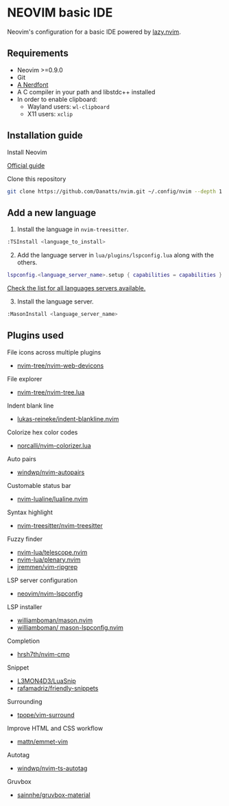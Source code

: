 # NEOVIM basic IDE

Neovim's configuration for a basic IDE powered by [lazy.nvim](https://github.com/folke/lazy.nvim).

## Requirements

- Neovim >=0.9.0
- Git
- [A Nerdfont](https://github.com/ryanoasis/nerd-fonts)
- A C compiler in your path and libstdc++ installed
- In order to enable clipboard:
    - Wayland users: `wl-clipboard`
    - X11 users: `xclip`

## Installation guide

Install Neovim

[Official guide](https://github.com/neovim/neovim/wiki/Installing-Neovim)

Clone this repository

```sh
git clone https://github.com/Danatts/nvim.git ~/.config/nvim --depth 1
```

## Add a new language

1. Install the language in `nvim-treesitter`.

```sh
:TSInstall <language_to_install>
```

2. Add the language server in `lua/plugins/lspconfig.lua` along with the others.

```lua
lspconfig.<language_server_name>.setup { capabilities = capabilities }
```

[ Check the list for all languages servers available. ](https://github.com/neovim/nvim-lspconfig/blob/master/doc/server_configurations.md)

3. Install the language server.

```sh
:MasonInstall <language_server_name>
```

## Plugins used

File icons across multiple plugins
- [ nvim-tree/nvim-web-devicons ](https://github.com/nvim-tree/nvim-web-devicons)

File explorer
- [ nvim-tree/nvim-tree.lua ](https://github.com/nvim-tree/nvim-tree.lua)

Indent blank line
- [ lukas-reineke/indent-blankline.nvim ](https://github.com/lukas-reineke/indent-blankline.nvim)

Colorize hex color codes
- [ norcalli/nvim-colorizer.lua ](https://github.com/norcalli/nvim-colorizer.lua)

Auto pairs
- [ windwp/nvim-autopairs ](https://github.com/windwp/nvim-autopairs)

Customable status bar
- [ nvim-lualine/lualine.nvim ](https://github.com/nvim-lualine/lualine.nvim)

Syntax highlight
- [ nvim-treesitter/nvim-treesitter ](https://github.com/nvim-treesitter/nvim-treesitter)

Fuzzy finder
- [ nvim-lua/telescope.nvim ](https://github.com/nvim-telescope/telescope.nvim)
- [ nvim-lua/plenary.nvim ](https://github.com/nvim-lua/plenary.nvim)
- [ jremmen/vim-ripgrep ](https://github.com/jremmen/vim-ripgrep)

LSP server configuration
- [ neovim/nvim-lspconfig ](https://github.com/neovim/nvim-lspconfig)

LSP installer
- [  williamboman/mason.nvim ](https://github.com/williamboman/mason.nvim)
- [  williamboman/ mason-lspconfig.nvim ](https://github.com/williamboman/mason-lspconfig.nvim)

Completion
- [ hrsh7th/nvim-cmp ](https://github.com/hrsh7th/nvim-cmp)

Snippet
- [ L3MON4D3/LuaSnip ](https://github.com/L3MON4D3/LuaSnip)
- [ rafamadriz/friendly-snippets ](https://github.com/rafamadriz/friendly-snippets)

Surrounding
- [ tpope/vim-surround ](https://github.com/tpope/vim-surround)

Improve HTML and CSS workflow
- [ mattn/emmet-vim ](https://github.com/mattn/emmet-vim)

Autotag
- [ windwp/nvim-ts-autotag ](https://github.com/windwp/nvim-ts-autotag)

Gruvbox
- [ sainnhe/gruvbox-material ](https://github.com/sainnhe/gruvbox-material)

